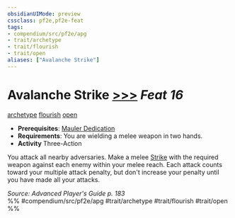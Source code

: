 ```yaml
---
obsidianUIMode: preview
cssclass: pf2e,pf2e-feat
tags:
- compendium/src/pf2e/apg
- trait/archetype
- trait/flourish
- trait/open
aliases: ["Avalanche Strike"]
---
```

# Avalanche Strike  [>>>](rules/core-rulebook/chapter-9-playing-the-game.md#Actions "Three-Action") *Feat 16*  
[archetype](rules/traits/archetype.md)  [flourish](rules/traits/flourish.md)  [open](rules/traits/open.md)  

- **Prerequisites**: [Mauler Dedication](compendium/feats/mauler-dedication-apg.md)
- **Requirements**: You are wielding a melee weapon in two hands.
- **Activity** Three-Action

You attack all nearby adversaries. Make a melee [Strike](rules/actions/strike.md) with the required weapon against each enemy within your melee reach. Each attack counts toward your multiple attack penalty, but don't increase your penalty until you have made all your attacks.

*Source: Advanced Player's Guide p. 183*  
%% #compendium/src/pf2e/apg #trait/archetype #trait/flourish #trait/open %%